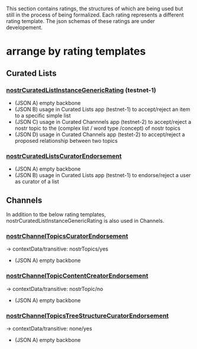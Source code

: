 This section contains ratings, the structures of which are being used but still in the process of being formalized. Each rating represents a different rating template. The json schemas of these ratings are under developement.

# arrange by rating templates

## Curated Lists

### [nostrCuratedListInstanceGenericRating](nostrCuratedListInstanceGenericRating.md) (testnet-1)
- (JSON A) empty backbone
- (JSON B) usage in Curated Lists app (testnet-1) to accept/reject an item to a specific simple list
- (JSON C) usage in Curated Channnels app (testnet-2) to accept/reject a nostr topic to the (complex list / word type /concept) of nostr topics
- (JSON D) usage in Curated Channels app (testet-2) to accept/reject a proposed relationship between two topics

### [nostrCuratedListsCuratorEndorsement](nostrCuratedListsCuratorEndorsement.md)
- (JSON A) empty backbone
- (JSON B) usage in Curated Lists app (testnet-1) to endorse/reject a user as curator of a list

## Channels

In addition to tbe below rating templates, nostrCuratedListInstanceGenericRating is also used in Channels.

### [nostrChannelTopicsCuratorEndorsement](nostrChannelTopicsCuratorEndorsement.md)
-> contextData/transitive: nostrTopics/yes
- (JSON A) empty backbone

### [nostrChannelTopicContentCreatorEndorsement](nostrChannelTopicContentCreatorEndorsement.md)
-> contextData/transitive: nostrTopic/no
- (JSON A) empty backbone

### [nostrChannelTopicsTreeStructureCuratorEndorsement](nostrChannelTopicsTreeStructureCuratorEndorsement.md)
-> contextData/transitive: none/yes
- (JSON A) empty backbone


